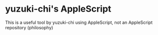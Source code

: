 # yuzuki-chi's AppleScript

This is a useful tool by yuzuki-chi using AppleScript, not an AppleScript repository (philosophy)